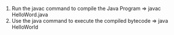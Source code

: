 1. Run the javac command to compile the Java Program
=> javac HelloWord.java
2. Use the java command to execute the compiled bytecode
=> java HelloWorld
